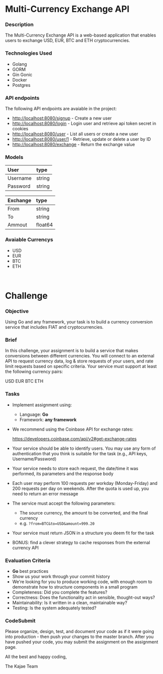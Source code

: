 # Multi-Currency Exchange API

### Description

The Multi-Currency Exchange API is a web-based application that enables users to exchange USD, EUR, BTC and ETH cryptocurrencies.

### Technologies Used

- Golang
- GORM
- Gin Gonic
- Docker
- Postgres

### API endpoints

The following API endpoints are avaiable in the project:

- [http://localhost:8080/signup](http://localhost:8080/signup) - Create a new user
- [http://localhost:8080/login](http://localhost:8080/login) - Login user and retrieve api token secret in cookies
-  [http://localhost:8080/user](http://localhost:8080/user) - List all users or create a new user
- [http://localhost:8080/user/1](http://localhost:8080/<pk>) - Retrieve, update or delete a user by ID
- [http://localhost:8080/exchange](http://localhost:8080/exchange) - Return the exchange value

### Models

| User | type |
| :--- | :--- |
| Username | string |
| Password | string |

| Exchange | type|
| :--- | :--- |
| From | string |
| To | string |
| Ammout | float64 |

### Avaiable Currencys

* USD
* EUR
* BTC
* ETH

<br>

# Challenge
### Objective

Using Go and any framework, your task is to build a currency conversion service that includes FIAT and cryptocurrencies.

### Brief

In this challenge, your assignment is to build a service that makes conversions between different currencies. You will connect to an external API to request currency data, log & store requests of your users, and rate limit requests based on specific criteria. Your service must support at least the following currency pairs:

USD
EUR
BTC
ETH

### Tasks

-   Implement assignment using:

    -   Language: **Go**
    -   Framework: **any framework**

-   We recommend using the Coinbase API for exchange rates:

    https://developers.coinbase.com/api/v2#get-exchange-rates

-   Your service should be able to identify users. You may use any form of authentication that you think is suitable for the task (e.g., API keys, Username/Password)
-   Your service needs to store each request, the date/time it was performed, its parameters and the response body
-   Each user may perform 100 requests per workday (Monday-Friday) and 200 requests per day on weekends. After the quota is used up, you need to return an error message
-   The service must accept the following parameters:
    -   The source currency, the amount to be converted, and the final currency
    -   e.g. `?from=BTC&to=USD&amount=999.20`
-   Your service must return JSON in a structure you deem fit for the task
-   BONUS: find a clever strategy to cache responses from the external currency API

### Evaluation Criteria

-   **Go** best practices
-   Show us your work through your commit history
-   We're looking for you to produce working code, with enough room to demonstrate how to structure components in a small program
-   Completeness: Did you complete the features?
-   Correctness: Does the functionality act in sensible, thought-out ways?
-   Maintainability: Is it written in a clean, maintainable way?
-   Testing: Is the system adequately tested?

### CodeSubmit

Please organize, design, test, and document your code as if it were going into production - then push your changes to the master branch. After you have pushed your code, you may submit the assignment on the assignment page.

All the best and happy coding,

The Kajae Team